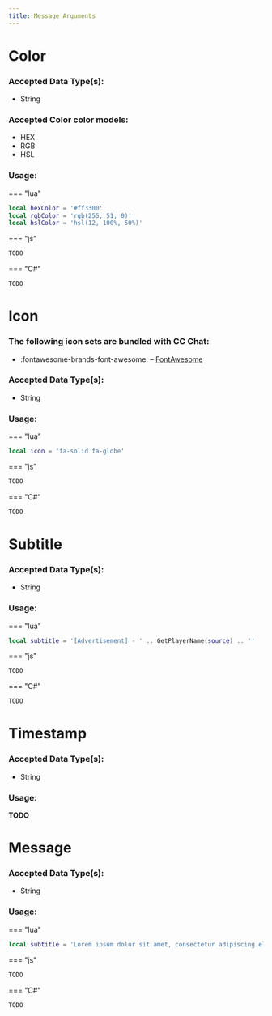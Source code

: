 ```yaml
---
title: Message Arguments
---
```


# Color
### Accepted Data Type(s):
- String
### Accepted Color color models:
- HEX
- RGB
- HSL
### Usage:

=== "lua"
  ```lua
  local hexColor = '#ff3300'
  local rgbColor = 'rgb(255, 51, 0)'
  local hslColor = 'hsl(12, 100%, 50%)'
  ```

=== "js"
  ```js
  TODO
  ```

=== "C#"
  ```c#
  TODO
  ```

# Icon
### The following icon sets are bundled with CC Chat:
- :fontawesome-brands-font-awesome: – [FontAwesome](https://fontawesome.com/search?m=free)
### Accepted Data Type(s):
- String
### Usage:

=== "lua"
  ```lua
  local icon = 'fa-solid fa-globe'
  ```

=== "js"
  ```js
  TODO
  ```
  
=== "C#"
  ```c#
  TODO
  ```
 
# Subtitle
### Accepted Data Type(s):
- String
### Usage:

=== "lua"
  ```lua
  local subtitle = '[Advertisement] - ' .. GetPlayerName(source) .. ''
  ```

=== "js"
  ```js
  TODO
  ```
  
=== "C#"
  ```c#
  TODO
  ```

# Timestamp
### Accepted Data Type(s):
- String
### Usage:
**TODO**

# Message
### Accepted Data Type(s):
- String
### Usage:

=== "lua"
  ```lua
  local subtitle = 'Lorem ipsum dolor sit amet, consectetur adipiscing elit, sed do eiusmod tempor incididunt ut labore et dolore magna aliqua.'
  ```
  
=== "js"
  ```js
  TODO
  ```
  
=== "C#"
  ```c#
  TODO
  ```
